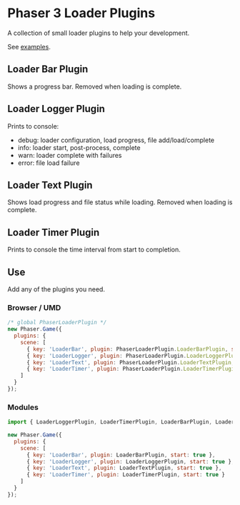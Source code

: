 Phaser 3 Loader Plugins
=======================

A collection of small loader plugins to help your development.

See [examples](https://codepen.io/collection/BNxZzx).

Loader Bar Plugin
-----------------

Shows a progress bar. Removed when loading is complete.

Loader Logger Plugin
--------------------

Prints to console:

- debug: loader configuration, load progress, file add/load/complete
- info: loader start, post-process, complete
- warn: loader complete with failures
- error: file load failure

Loader Text Plugin
------------------

Shows load progress and file status while loading. Removed when loading is complete.

Loader Timer Plugin
-------------------

Prints to console the time interval from start to completion.

Use
---

Add any of the plugins you need.

### Browser / UMD

```js
/* global PhaserLoaderPlugin */
new Phaser.Game({
  plugins: {
    scene: [
      { key: 'LoaderBar', plugin: PhaserLoaderPlugin.LoaderBarPlugin, start: true },
      { key: 'LoaderLogger', plugin: PhaserLoaderPlugin.LoaderLoggerPlugin, start: true },
      { key: 'LoaderText', plugin: PhaserLoaderPlugin.LoaderTextPlugin, start: true },
      { key: 'LoaderTimer', plugin: PhaserLoaderPlugin.LoaderTimerPlugin, start: true }
    ]
  }
});
```

### Modules

```js
import { LoaderLoggerPlugin, LoaderTimerPlugin, LoaderBarPlugin, LoaderTextPlugin } from 'phaser-plugin-loader';

new Phaser.Game({
  plugins: {
    scene: [
      { key: 'LoaderBar', plugin: LoaderBarPlugin, start: true },
      { key: 'LoaderLogger', plugin: LoaderLoggerPlugin, start: true },
      { key: 'LoaderText', plugin: LoaderTextPlugin, start: true },
      { key: 'LoaderTimer', plugin: LoaderTimerPlugin, start: true }
    ]
  }
});
```
